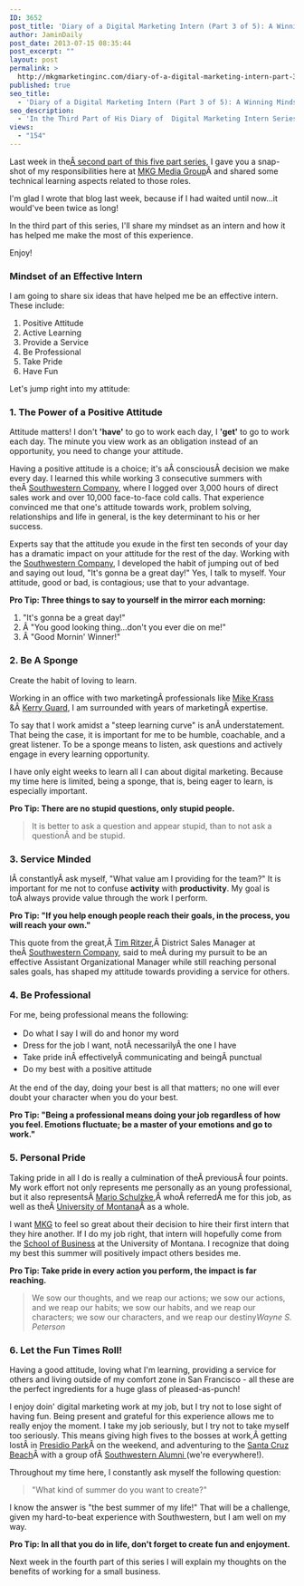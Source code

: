 ```yaml
---
ID: 3652
post_title: 'Diary of a Digital Marketing Intern (Part 3 of 5): A Winning Mindset!'
author: JaminDaily
post_date: 2013-07-15 08:35:44
post_excerpt: ""
layout: post
permalink: >
  http://mkgmarketinginc.com/diary-of-a-digital-marketing-intern-part-3-of-5-a-winning-mindset/
published: true
seo_title:
  - 'Diary of a Digital Marketing Intern (Part 3 of 5): A Winning Mindset!'
seo_description:
  - 'In the Third Part of His Diary of  Digital Marketing Intern Series, Jamin Dailey Discussed Six Ideas That Make a Positive Impact on His Intership'
views:
  - "154"
---
```

<p>Last week in the<a href="http://mkgmediagroup.com/diary-of-a-digital-marketing-intern-doin-work/" target="_blank">Â second part of this five part series</a>, I gave you a snap-shot of my responsibilities here at <a href="http://mkgmediagroup.com/" target="_blank">MKG Media Group</a>Â and shared some technical learning aspects related to those roles.</p>
<p>I'm glad I wrote that blog last week, because if I had waited until now...it would've been twice as long!</p>
<p>In the third part of this series, I'll share my mindset as an intern and how it has helped me make the most of this experience.</p>
<p>Enjoy!</p>

<!--more-->

<h3>Mindset of an Effective Intern</h3>
<p>I am going to share six ideas that have helped me be an effective intern. These include:</p>
<ol>
	<li><span style="line-height: 14px;">Positive Attitude</span></li>
	<li>Active Learning</li>
	<li>Provide a Service</li>
	<li>Be Professional</li>
	<li>Take Pride</li>
	<li>Have Fun</li>
</ol>
<p>Let's jump right into my attitude:</p>

<h3>1. The Power of a Positive Attitude</h3>
<p>Attitude matters! I don't <strong>'have'</strong> to go to work each day, I <strong>'get'</strong> to go to work each day. The minute you view work as an obligation instead of an opportunity, you need to change your attitude.</p>

<p>Having a positive attitude is a choice; it's aÂ consciousÂ decision we make every day. I learned this while working 3 consecutive summers with theÂ <a href="http://www.southwestern.com/" target="_blank">Southwestern Company</a>, where I logged over 3,000 hours of direct sales work and over 10,000 face-to-face cold calls. That experience convinced me that one's attitude towards work, problem solving, relationships and life in general, is the key determinant to his or her success.</p>

<p>Experts say that the attitude you exude in the first ten seconds of your day has a dramatic impact on your attitude for the rest of the day. Working with the <a href="http://www.southwestern.com/" target="_blank">Southwestern Company</a>, I developed the habit of jumping out of bed and saying out loud, "It's gonna be a great day!" Yes, I talk to myself. Your attitude, good or bad, is contagious; use that to your advantage.</p>

<p><strong>Pro Tip: Three things to say to yourself in the mirror each morning:</strong></p>
<ol>
	<li>"It's gonna be a great day!"</li>
	<li>Â "You good looking thing...don't you ever die on me!"</li>
	<li>Â "Good Mornin' Winner!"</li>
</ol>

<h3>2. Be A Sponge</h3>
<p>Create the habit of loving to learn.</p>

<p>Working in an office with two marketingÂ professionals like <a href="http://www.linkedin.com/in/mikekrass" target="_blank">Mike Krass</a> &amp;Â <a href="http://kerryguard.com/" target="_blank">Kerry Guard</a>, I am surrounded with years of marketingÂ expertise.</p>

<p>To say that I work amidst a "steep learning curve" is anÂ understatement. That being the case, it is important for me to be humble, coachable, and a great listener. To be a sponge means to listen, ask questions and actively engage in every learning opportunity.</p>

<p>I have only eight weeks to learn all I can about digital marketing. Because my time here is limited, being a sponge, that is, being eager to learn, is especially important.</p>

<p><strong>Pro Tip: There are no stupid questions, only stupid people.</strong></p>
<blockquote>It is better to ask a question and appear stupid, than to not ask a questionÂ and be stupid.</blockquote>

<h3>3. Service Minded</h3>
<p>IÂ constantlyÂ ask myself, "What value am I providing for the team?" It is important for me not to confuse <strong>activity</strong> with <strong>productivity</strong>. My goal is toÂ always provide value through the work I perform.</p>

<p><strong>Pro Tip: "If you help enough people reach their goals, in the process, you will reach your own."</strong></p>
<p>This quote from the great,Â <a href="http://www.linkedin.com/pub/tim-ritzer/7/a29/b6" target="_blank">Tim Ritzer</a>,Â District Sales Manager at theÂ <a href="http://www.southwestern.com/" target="_blank">Southwestern Company</a>, said to meÂ during my pursuit to be an effective Assistant Organizational Manager while still reaching personal sales goals, has shaped my attitude towards providing a service for others.</p>

<h3>4. Be Professional</h3>
<p>For me, being professional means the following:</p>
<ul>
	<li><span style="line-height: 1.5em;">Do what I say I will do and honor my word </span></li>
	<li><span style="line-height: 1.5em;">Dress for the job I want, notÂ necessarilyÂ the one I have </span></li>
	<li><span style="line-height: 1.5em;">Take pride inÂ effectivelyÂ communicating and beingÂ punctual </span></li>
	<li><span style="line-height: 1.5em;">Do my best with a positive attitude</span></li>
</ul>
<p>At the end of the day, doing your best is all that matters; no one will ever doubt your character when you do your best.</span>
<p><strong>Pro Tip: "Being a professional means doing your job regardless of how you feel. Emotions fluctuate; be a master of your emotions and go to work."</strong></p>

<h3>5. Personal Pride</h3>
<p>Taking pride in all I do is really a culmination of theÂ previousÂ four points. My work effort not only represents me personally as an young professional, but it also representsÂ <a href="http://ideamensch.com/mario/" target="_blank">Mario Schulzke</a>,Â whoÂ referredÂ me for this job, as well as theÂ <a href="http://www.umt.edu/" target="_blank">University of Montana</a>Â as a whole.</p>

<p>I want <a href="http://mkgmediagroup.com/" target="_blank">MKG</a> to feel so great about their decision to hire their first intern that they hire another. If I do my job right, that intern will hopefully come from the <a href="http://www.business.umt.edu/" target="_blank">School of Business</a> at the University of Montana. I recognize that doing my best this summer will positively impact others besides me.</strong></p>
<p><strong>Pro Tip: Take pride in every action you perform, the impact is far reaching.</strong></p>
<blockquote>We sow our thoughts, and we reap our actions; we sow our actions, and we reap our habits; we sow our habits, and we reap our characters; we sow our characters, and we reap our destiny<cite>Wayne S. Peterson</cite></blockquote>

<h3>6. Let the Fun Times Roll!</h3>

<p>Having a good attitude, loving what I'm learning, providing a service for others and living outside of my comfort zone in San Francisco - all these are the perfect ingredients for a huge glass of pleased-as-punch!</p>
<p>I enjoy doin' digital marketing work at my job, but I try not to lose sight of having fun. Being present and grateful for this experience allows me to really enjoy the moment. I take my job seriously, but I try not to take myself too seriously. This means giving high fives to the bosses at work,Â getting lostÂ in <a href="http://www.nps.gov/prsf/index.htm" target="_blank">Presidio Park</a>Â on the weekend, and adventuring to the <a href="http://www.santacruz.org/things/beaches.php?gclid=COyvnvrvpbgCFUQ6QgodjnsAKQ" target="_blank">Santa Cruz Beach</a>Â with a group ofÂ <a href="http://www.wesoldbooks.com/s/236/start.aspx" target="_blank">Southwestern Alumni </a>(we're everywhere!).</p>
<p>Throughout my time here, I constantly ask myself the following question:</p>
<blockquote>"What kind of summer do you want to create?"</blockquote>
<p>I know the answer is "the best summer of my life!" That will be a challenge, given my hard-to-beat experience with Southwestern, but I am well on my way.</p>
<p><strong>Pro Tip: In all that you do in life, don't forget to create fun and enjoyment.</strong></p>
<p>Next week in the fourth part of this series I will explain my thoughts on the benefits of working for a small business.</p>